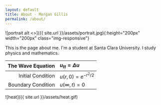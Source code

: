 ```yaml
---
layout: default
title: About - Morgan Gillis
permalink: /about/
---
```


![portrait alt <>]({{ site.url }}/assets/portrait.jpg){:height="200px" width="200px" class="img-responsive"}

This is the page about me. I'm a student at Santa Clara University. I study physics and mathematics.

|The Wave Equation |$u_{tt} = \Delta u$  |
|-----------------:|:--------------------|
|Initial Condition |$u(r,0) = e^{-r^2/2}$|
|Boundary Condition|$u(\infty,t) = 0$    |

![heat]({{ site.url }}/assets/heat.gif)
